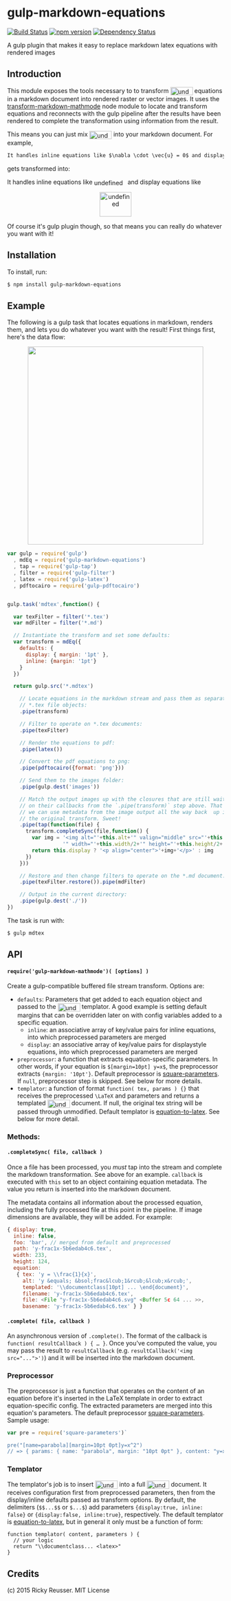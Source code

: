 # gulp-markdown-equations
[![Build Status](https://travis-ci.org/rreusser/gulp-markdown-equations.svg)](https://travis-ci.org/rreusser/gulp-markdown-equations) [![npm version](https://badge.fury.io/js/gulp-markdown-equations.svg)](http://badge.fury.io/js/gulp-markdown-equations) [![Dependency Status](https://david-dm.org/rreusser/gulp-markdown-equations.svg)](https://david-dm.org/rreusser/gulp-markdown-equations)

A gulp plugin that makes it easy to replace markdown latex equations with rendered images


## Introduction

This module exposes the tools necessary to to transform <img alt="undefined" valign="middle" src="docs/images/latex-d3a0aa2938.png" width="52" height="19"> equations in a markdown document into rendered raster or vector images. It uses the [transform-markdown-mathmode](https://www.npmjs.com/package/transform-markdown-mathmode) node module to locate and transform equations and reconnects with the gulp pipeline after the results have been rendered to complete the transformation using information from the result.

This means you can just mix <img alt="undefined" valign="middle" src="docs/images/latex-d3a0aa2938.png" width="52" height="19"> into your markdown document. For example,

```markdown
It handles inline equations like $\nabla \cdot \vec{u} = 0$ and display equations like $$\frac{D\rho}{Dt} = 0.$$
```

gets transformed into:

It handles inline equations like <img alt="undefined" valign="middle" src="docs/images/nabla-cdot-vecu-0-6eeb39bd86.png" width="74" height="15.5"> and display equations like <p align="center"><img alt="undefined" valign="middle" src="docs/images/fracdrhodt-0-8bb9cfaad7.png" width="73.5" height="57"></p>

Of course it's gulp plugin though, so that means you can really do whatever you want with it!


## Installation

To install, run:

```bash
$ npm install gulp-markdown-equations
```

## Example

The following is a gulp task that locates equations in markdown, renders them, and lets you do whatever you want with the result! First things first, here's the data flow:

<p align="center"><img src="docs/images/flowchart.png" width="408" height="460"></p>

```javascript
var gulp = require('gulp')
  , mdEq = require('gulp-markdown-equations')
  , tap = require('gulp-tap')
  , filter = require('gulp-filter')
  , latex = require('gulp-latex')
  , pdftocairo = require('gulp-pdftocairo')


gulp.task('mdtex',function() {

  var texFilter = filter('*.tex')
  var mdFilter = filter('*.md')

  // Instantiate the transform and set some defaults:
  var transform = mdEq({
    defaults: {
      display: { margin: '1pt' },
      inline: {margin: '1pt'}
    }
  })

  return gulp.src('*.mdtex')

    // Locate equations in the markdown stream and pass them as separate
    // *.tex file objects:
    .pipe(transform)

    // Filter to operate on *.tex documents:
    .pipe(texFilter)

    // Render the equations to pdf:
    .pipe(latex())

    // Convert the pdf equations to png:
    .pipe(pdftocairo({format: 'png'}))

    // Send them to the images folder:
    .pipe(gulp.dest('images'))

    // Match the output images up with the closures that are still waiting
    // on their callbacks from the `.pipe(transform)` step above. That means
    // we can use metadata from the image output all the way back  up in
    // the original transform. Sweet!
    .pipe(tap(function(file) {
      transform.completeSync(file,function() {
        var img = '<img alt="'+this.alt+'" valign="middle" src="'+this.path+
                  '" width="'+this.width/2+'" height="'+this.height/2+'">'
        return this.display ? '<p align="center">'+img+'</p>' : img
      })
    }))

    // Restore and then change filters to operate on the *.md document:
    .pipe(texFilter.restore()).pipe(mdFilter)

    // Output in the current directory:
    .pipe(gulp.dest('./'))
})
```

The task is run with:

```bash
$ gulp mdtex
```


## API

#### `require('gulp-markdown-mathmode')( [options] )`
Create a gulp-compatible buffered file stream transform. Options are:

- `defaults`: Parameters that get added to each equation object and passed to the <img alt="undefined" valign="middle" src="docs/images/latex-d3a0aa2938.png" width="52" height="19"> templator. A good example is setting default margins that can be overridden later on with config variables added to a specific equation.
  - `inline`: an associative array of key/value pairs for inline equations, into which preprocessed parameters are merged
  - `display`: an associative array of key/value pairs for displaystyle equations, into which preprocessed parameters are merged
- `preprocessor`: a function that extracts equation-specific parameters. In other words, if your equation is `$[margin=10pt] y=x$`, the preprocessor extracts `{margin: '10pt'}`. Default preprocessor is [square-parameters](https://github.com/rreusser/square-parameters). If `null`, preprocessor step is skipped. See below for more details.
- `templator`: a function of format `function( tex, params ) {}` that receives the preprocessed `\LaTeX` and parameters and returns a templated <img alt="undefined" valign="middle" src="docs/images/latex-d3a0aa2938.png" width="52" height="19"> document. If null, the original tex string will be passed through unmodified. Default templator is [equation-to-latex](https://github.com/rreusser/equation-to-latex). See below for more detail.


### Methods:

#### `.completeSync( file, callback )`
Once a file has been processed, you *must* tap into the stream and complete the markdown transformation. See above for an example. `callback` is executed with `this` set to an object containing equation metadata. The value you return is inserted into the markdown document.

The metadata contains all information about the processed equation, including the fully processed file at this point in the pipeline. If image dimensions are available, they will be added. For example:

```javascript
{ display: true,
  inline: false,
  foo: 'bar', // merged from default and preprocessed
  path: 'y-frac1x-5b6edab4c6.tex',
  width: 233,
  height: 124,
  equation:
   { tex: 'y = \\frac{1}{x}',
     alt: 'y &equals; &bsol;frac&lcub;1&rcub;&lcub;x&rcub;',
     templated: '\\documentclass[10pt] ... \end{document}',
     filename: 'y-frac1x-5b6edab4c6.tex',
     file: <File "y-frac1x-5b6edab4c6.svg" <Buffer 5c 64 ... >>,
     basename: 'y-frac1x-5b6edab4c6.tex' } }
```

#### `.complete( file, callback )`
An asynchronous version of `.complete()`. The format of the callback is `function( resultCallback ) { … }`. Once you've computed the value, you may pass the result to `resultCallback` (e.g. `resultCallback('<img src="...">')`) and it will be inserted into the markdown document.



### Preprocessor

The preprocessor is just a function that operates on the content of an equation before it's inserted in the LaTeX template in order to extract equation-specific config. The extracted parameters are merged into this equation's parameters. The default preprocessor [square-parameters](https://github.com/rreusser/square-parameters). Sample usage:

```javascript
var pre = require('square-parameters')`

pre("[name=parabola][margin=10pt 0pt]y=x^2")
// => { params: { name: "parabola", margin: "10pt 0pt" }, content: "y=x^2" }
```

### Templator

The templator's job is to insert <img alt="undefined" valign="middle" src="docs/images/latex-d3a0aa2938.png" width="52" height="19"> into a full <img alt="undefined" valign="middle" src="docs/images/latex-d3a0aa2938.png" width="52" height="19"> document. It receives configuration first from preprocessed parameters, then from the display/inline defaults passed as transform options. By default, the delimiters (`$$...$$` or `$...$`) add parameters `{display:true, inline: false}` or `{display:false, inline:true}`, respectively. The default templator is [equation-to-latex](https://github.com/rreusser/equation-to-latex), but in general it only must be a function of form:

```javscript
function templator( content, parameters ) {
  // your logic
  return "\\documentclass... <latex>"
}
```


## Credits

(c) 2015 Ricky Reusser. MIT License